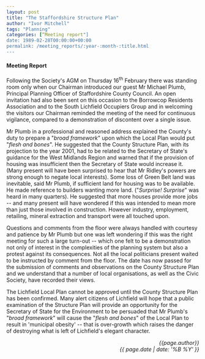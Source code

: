 ```yaml
---
layout: post
title: "The Staffordshire Structure Plan"
author: "Ivor Mitchell"
tags: "Planning"
categories: [“Meeting report"]
date: 1989-02-28T00:00:00+00:00
permalink: /meeting_reports/:year-:month-:title.html
---
```

#### Meeting Report ####

Following the Society's AGM on Thursday 16<sup>th</sup> February there was standing room only when our Chairman introduced our guest Mr Michael Plumb, Principal Planning Officer of Staffordshire County Council. An open invitation had also been sent on this occasion to the Borrowcop Residents Association and to the South Lichfield Occupiers Group and in welcoming the visitors our Chairman reminded the meeting of the need for continuous vigilance, compared to a demonstration of discontent over a single issue.

Mr Plumb in a professional and reasoned address explained the County's duty to prepare a "*broad framework*" upon which the Local Plan would put "*flesh and bones*". He suggested that the County Structure Plan, with its projection to the year 2001, had to be related to the Secretary of State's guidance for the West Midlands Region and warned that if the provision of housing was insufficient then the Secretary of State would increase it. (Many present will have been surprised to hear that Mr Ridley's powers are strong enough to negate local interests). Some loss of Green Belt land was inevitable, said Mr Plumb, if sufficient land for housing was to be available. He made reference to builders wanting more land. ("*Surprise! Surprise*" was heard in many quarters). He suggested that more houses provide more jobs -- and many present will have wondered if this was intended to mean more than just those involved in construction. However industry, employment, retailing, mineral extraction and transport were all touched upon. 

Questions and comments from the floor were always handled with courtesy and patience by Mr Plumb but one was left wondering if this was the right meeting for such a large turn-out -- which one felt to be a demonstration not only of interest in the complexities of the planning system but also a protest against its consequences. Not all the local politicians present waited to be instructed by comment from the floor. The date has now passed for the submission of comments and observations on the County Structure Plan and we understand that a number of local organisations, as well as the Civic Society, have recorded their views. 

The Lichfield Local Plan cannot be approved until the County Structure Plan has been confirmed. Many alert citizens of Lichfield will hope that a public examination of the Structure Plan will provide an opportunity for the Secretary of State for the Environment to be persuaded that Mr Plumb's "*broad framework*" will cause the "*flesh and bones*" of the Local Plan to result in 'municipal obesity' -- that is over-growth which raises the danger of destroying what is left of Lichfield's elegant character. 

<p align="right"><i> {{page.author}} <br> {{ page.date | date: '%B %Y' }} </i></p>
